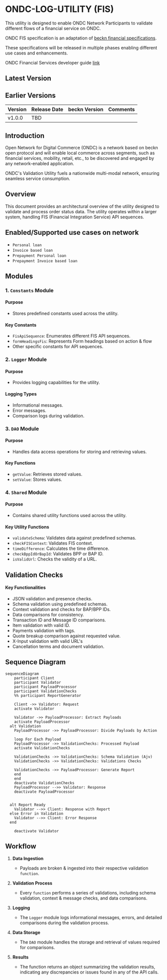 
# ONDC-LOG-UTILITY (FIS)

This utility is designed to enable ONDC Network Participants to validate different flows of a financial service on ONDC.

ONDC FIS specification is an adaptation of [beckn financial specifications](https://github.com/beckn/financial-services).

These specifications will be released in multiple phases enabling different use cases and enhancements.

ONDC Financial Services developer guide [link](https://ondc-official.github.io/ONDC-FIS-Specifications)

## Latest Version

## Earlier Versions

| Version | Release Date | beckn Version | Comments |
| ------- | ------------ | ------------- | -------- |
| v1.0.0  | TBD          |               |          |

## Introduction

Open Network for Digital Commerce (ONDC) is a network based on beckn open protocol and will enable local commerce across segments, such as financial services, mobility, retail, etc., to be discovered and engaged by any network-enabled application.

ONDC's Validation Utility fuels a nationwide multi-modal network, ensuring seamless service consumption.

## Overview

This document provides an architectural overview of the utility designed to validate and process order status data. The utility operates within a larger system, handling FIS (Financial Integration Service) API sequences.

## Enabled/Supported use cases on network

- `Personal loan`
- `Invoice based loan`
- `Prepayment Personal loan`
- `Prepayment Invoice based loan`

## Modules

### 1. `Constants` Module

#### Purpose
- Stores predefined constants used across the utility.

#### Key Constants
- `FisApiSequence`: Enumerates different FIS API sequences.
- `formHeadingsFis`: Represents Form headings based on action & flow
- Other specific constants for API sequences.

### 2. `Logger` Module

#### Purpose
- Provides logging capabilities for the utility.

#### Logging Types
- Informational messages.
- Error messages.
- Comparison logs during validation.

### 3. `DAO` Module

#### Purpose
- Handles data access operations for storing and retrieving values.

#### Key Functions
- `getValue`: Retrieves stored values.
- `setValue`: Stores values.

### 4. `Shared` Module

#### Purpose
- Contains shared utility functions used across the utility.

#### Key Utility Functions
- `validateSchema`: Validates data against predefined schemas.
- `checkFISContext`: Validates FIS context.
- `timeDifference`: Calculates the time difference.
- `checkBppIdOrBapId`: Validates BPP or BAP ID.
- `isValidUrl`: Checks the validity of a URL.
 

## Validation Checks

#### Key Functionalities
- JSON validation and presence checks.
- Schema validation using predefined schemas.
- Context validation and checks for BAP/BPP IDs.
- Data comparisons for consistency.
- Transaction ID and Message ID comparisons.
- Item validation with valid ID.
- Payments validation with tags.
- Quote breakup comparison against requested value.
- X-Input validation with valid URL's
- Cancellation terms and document validation.

## Sequence Diagram

```mermaid
sequenceDiagram
    participant Client
    participant Validator
    participant PayloadProcessor
    participant ValidationChecks
    %% participant ReportGenerator

    Client ->> Validator: Request
    activate Validator

    Validator ->> PayloadProcessor: Extract Payloads
    activate PayloadProcessor
  alt Validation
    PayloadProcessor ->> PayloadProcessor: Divide Payloads by Action

    loop For Each Payload
    PayloadProcessor ->> ValidationChecks: Processed Payload
    activate ValidationChecks

    ValidationChecks ->> ValidationChecks: Schema Validation (Ajv)
    ValidationChecks ->> ValidationChecks: Validations Checks

    ValidationChecks ->> PayloadProcessor: Generate Report
    end
    end
    deactivate ValidationChecks
    PayloadProcessor -->> Validator: Response
    deactivate PayloadProcessor


  alt Report Ready
    Validator -->> Client: Response with Report
  else Error in Validation
    Validator -->> Client: Error Response
  end

    deactivate Validator
```

## Workflow

1. **Data Ingestion**
   - Payloads are broken & ingested into their respective  validation `function`.

2. **Validation Process**
   - Every `function` performs a series of validations, including schema validation, context & message checks, and data comparisons.

3. **Logging**
   - The `Logger` module logs informational messages, errors, and detailed comparisons during the validation process.

4. **Data Storage**
   - The `DAO` module handles the storage and retrieval of values required for comparisons.

5. **Results**
   - The function returns an object summarizing the validation results, indicating any discrepancies or issues found in any of the API calls.